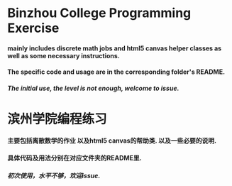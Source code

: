 # Binzhou College Programming Exercise

#### mainly includes discrete math jobs and html5 canvas helper classes as well as some necessary instructions.
#### The specific code and usage are in the corresponding folder's README.

##### The initial use, the level is not enough, welcome to issue.

# 滨州学院编程练习

#### 主要包括离散数学的作业 以及html5 canvas的帮助类. 以及一些必要的说明.
#### 具体代码及用法分别在对应文件夹的README里.

##### 初次使用，水平不够，欢迎issue. 
